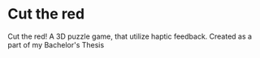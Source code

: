 # Cut the red
 Cut the red! A 3D puzzle game, that utilize haptic feedback. Created as a part of my Bachelor's Thesis
